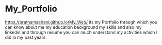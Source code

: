 # My_Portfolio

 
 
 https://prathamsahani.github.io/My_Web/
 its my Portfolio through which you can know about me my education background my skills and also my linkedin and through resume you can much understand my activities which I did in my past years.
 
